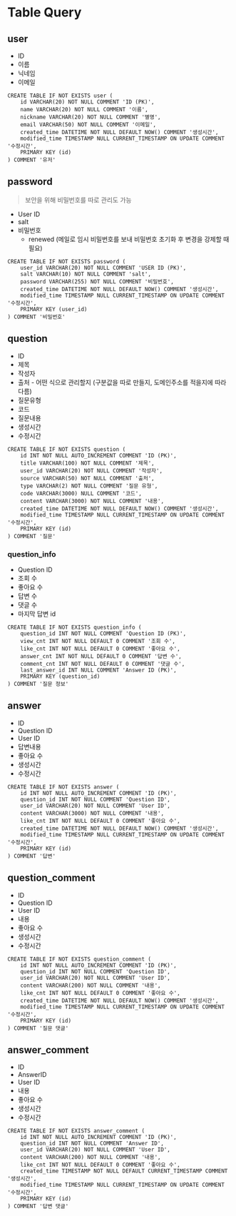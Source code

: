 # Table Query

## user

- ID
- 이름
- 닉네임
- 이메일

```mysql
CREATE TABLE IF NOT EXISTS user (
	id VARCHAR(20) NOT NULL COMMENT 'ID (PK)',
    name VARCHAR(20) NOT NULL COMMENT '이름',
    nickname VARCHAR(20) NOT NULL COMMENT '별명',
    email VARCHAR(50) NOT NULL COMMENT '이메일',
    created_time DATETIME NOT NULL DEFAULT NOW() COMMENT '생성시간',
    modified_time TIMESTAMP NULL CURRENT_TIMESTAMP ON UPDATE COMMENT '수정시간',
    PRIMARY KEY (id)
) COMMENT '유저'
```



## password

> 보안을 위해 비밀번호를 따로 관리도 가능

- User ID
- salt
- 비밀번호
  - renewed (메일로 임시 비밀번호를 보내 비밀번호 초기화 후 변경을 강제할 때 필요)

```mysql
CREATE TABLE IF NOT EXISTS password (
	user_id VARCHAR(20) NOT NULL COMMENT 'USER ID (PK)',
    salt VARCHAR(10) NOT NULL COMMENT 'salt',
    password VARCHAR(255) NOT NULL COMMENT '비밀번호',
    created_time DATETIME NOT NULL DEFAULT NOW() COMMENT '생성시간',
    modified_time TIMESTAMP NULL CURRENT_TIMESTAMP ON UPDATE COMMENT '수정시간',
    PRIMARY KEY (user_id)
) COMMENT '비밀번호'
```



## question

- ID
- 제목
- 작성자
- 출처 - 어떤 식으로 관리할지 (구분값을 따로 만들지, 도메인주소를 적을지에 따라 다름)
- 질문유형
- 코드
- 질문내용
- 생성시간
- 수정시간

```mysql
CREATE TABLE IF NOT EXISTS question (
	id INT NOT NULL AUTO_INCREMENT COMMENT 'ID (PK)',
    title VARCHAR(100) NOT NULL COMMENT '제목',
    user_id VARCHAR(20) NOT NULL COMMENT '작성자',
    source VARCHAR(50) NOT NULL COMMENT '출처',
    type VARCHAR(2) NOT NULL COMMENT '질문 유형',
    code VARCHAR(3000) NULL COMMENT '코드',
    content VARCHAR(3000) NOT NULL COMMENT '내용',
    created_time DATETIME NOT NULL DEFAULT NOW() COMMENT '생성시간',
    modified_time TIMESTAMP NULL CURRENT_TIMESTAMP ON UPDATE COMMENT '수정시간',
    PRIMARY KEY (id)
) COMMENT '질문'
```



### question_info

- Question ID
- 조회 수
- 좋아요 수
- 답변 수
- 댓글 수
- 마지막 답변 id

```mysql
CREATE TABLE IF NOT EXISTS question_info (
	question_id INT NOT NULL COMMENT 'Question ID (PK)',
    view_cnt INT NOT NULL DEFAULT 0 COMMENT '조회 수',
    like_cnt INT NOT NULL DEFAULT 0 COMMENT '좋아요 수',
    answer_cnt INT NOT NULL DEFAULT 0 COMMENT '답변 수',
    comment_cnt INT NOT NULL DEFAULT 0 COMMENT '댓글 수',
	last_answer_id INT NULL COMMENT 'Answer ID (PK)',
    PRIMARY KEY (question_id)
) COMMENT '질문 정보'
```



## answer

- ID
- Question ID
- User ID
- 답변내용
- 좋아요 수
- 생성시간
- 수정시간

```mysql
CREATE TABLE IF NOT EXISTS answer (
	id INT NOT NULL AUTO_INCREMENT COMMENT 'ID (PK)',
	question_id INT NOT NULL COMMENT 'Question ID',
	user_id VARCHAR(20) NOT NULL COMMENT 'User ID',
    content VARCHAR(3000) NOT NULL COMMENT '내용',
    like_cnt INT NOT NULL DEFAULT 0 COMMENT '좋아요 수',
    created_time DATETIME NOT NULL DEFAULT NOW() COMMENT '생성시간',
    modified_time TIMESTAMP NULL CURRENT_TIMESTAMP ON UPDATE COMMENT '수정시간',
    PRIMARY KEY (id)
) COMMENT '답변'
```



## question_comment

- ID
- Question ID
- User ID
- 내용
- 좋아요 수
- 생성시간
- 수정시간

```mysql
CREATE TABLE IF NOT EXISTS question_comment (
	id INT NOT NULL AUTO_INCREMENT COMMENT 'ID (PK)',
	question_id INT NOT NULL COMMENT 'Question ID',
	user_id VARCHAR(20) NOT NULL COMMENT 'User ID',
    content VARCHAR(200) NOT NULL COMMENT '내용',
    like_cnt INT NOT NULL DEFAULT 0 COMMENT '좋아요 수',
    created_time DATETIME NOT NULL DEFAULT NOW() COMMENT '생성시간',
    modified_time TIMESTAMP NULL CURRENT_TIMESTAMP ON UPDATE COMMENT '수정시간',
    PRIMARY KEY (id)
) COMMENT '질문 댓글'
```



## answer_comment

- ID
- AnswerID
- User ID
- 내용
- 좋아요 수
- 생성시간
- 수정시간

```mysql
CREATE TABLE IF NOT EXISTS answer_comment (
	id INT NOT NULL AUTO_INCREMENT COMMENT 'ID (PK)',
	question_id INT NOT NULL COMMENT 'Answer ID',
	user_id VARCHAR(20) NOT NULL COMMENT 'User ID',
    content VARCHAR(200) NOT NULL COMMENT '내용',
    like_cnt INT NOT NULL DEFAULT 0 COMMENT '좋아요 수',
    created_time TIMESTAMP NOT NULL DEFAULT CURRENT_TIMESTAMP COMMENT '생성시간',
    modified_time TIMESTAMP NULL CURRENT_TIMESTAMP ON UPDATE COMMENT '수정시간',
    PRIMARY KEY (id)
) COMMENT '답변 댓글'
```